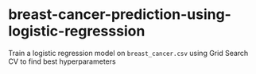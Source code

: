 # breast-cancer-prediction-using-logistic-regresssion
Train a logistic regression model on `breast_cancer.csv` using Grid Search CV to find best hyperparameters
